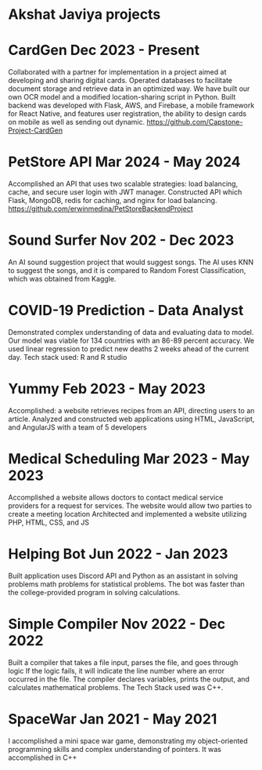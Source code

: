 # Akshat Javiya projects

# CardGen            	                      Dec 2023 - Present
Collaborated with a partner for implementation in a project aimed at developing and sharing digital cards. Operated databases to facilitate document storage and retrieve data in an optimized way. We have built our own OCR model and a modified location-sharing script in Python. 
Built backend was developed with Flask, AWS, and Firebase, a mobile framework for React Native, and features user registration, the ability to design cards on mobile as well as sending out dynamic.
https://github.com/Capstone-Project-CardGen
# PetStore API	                            Mar 2024 - May 2024
Accomplished an API that uses two scalable strategies: load balancing, cache, and secure user login with JWT manager. Constructed API which Flask, MongoDB, redis for caching, and nginx for load balancing. https://github.com/erwinmedina/PetStoreBackendProject
# Sound Surfer 	                            Nov 202 - Dec 2023
An AI sound suggestion project that would suggest songs. The AI uses KNN to suggest the songs, and it is compared to Random Forest Classification, which was obtained from Kaggle. 

# COVID-19 Prediction - Data Analyst        
Demonstrated complex understanding of data and evaluating data to model. Our model was viable for 134 countries with an 86-89 percent accuracy. We used linear regression to predict new deaths 2 weeks ahead of the current day.
Tech stack used: R and R studio

# Yummy	                                    Feb 2023 - May 2023
Accomplished: a website retrieves recipes from an API, directing users to an article. 
Analyzed and constructed web applications using HTML, JavaScript, and AngularJS with a team of 5 developers

# Medical Scheduling	                      Mar 2023 - May 2023
Accomplished a website allows doctors to contact medical service providers for a request for services. The website would allow two parties to create a meeting location
Architected and implemented a website utilizing PHP, HTML, CSS, and JS

# Helping Bot	                              Jun 2022 - Jan 2023
Built application uses Discord API and Python as an assistant in solving problems math problems for statistical problems. The bot was faster than the college-provided program in solving calculations.

# Simple Compiler										        Nov 2022 - Dec 2022
Built a compiler that takes a file input, parses the file, and goes through logic
If the logic fails, it will indicate the line number where an error occurred in the file. The compiler declares variables, prints the output, and calculates mathematical problems. The Tech Stack used was C++.

# SpaceWar											            Jan 2021 - May 2021
I accomplished a mini space war game, demonstrating my object-oriented programming skills and complex understanding of pointers. It was accomplished in C++
